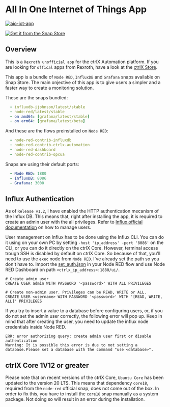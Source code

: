 # All In One Internet of Things App
[![aio-iot-app](https://snapcraft.io/aio-iot-app/badge.svg)](https://snapcraft.io/aio-iot-app)

[![Get it from the Snap Store](https://snapcraft.io/static/images/badges/en/snap-store-black.svg)](https://snapcraft.io/aio-iot-app)

## Overview
This is a `Rexroth unofficial app` for the ctrlX Automation platform. If you are looking for `offical` apps from Rexroth, have a look at the [ctrlX Store](https://developer.community.boschrexroth.com/t5/Store-and-How-to/bg-p/dcdev_community-dev-blog/label-name/rex_c_Store).

This app is a bundle of `Node RED`, `InfluxDB` and `Grafana` snaps available on Snap Store. The main onjective of this app is to give users a simpler and a faster way to create a monitoring solution.

These are the snaps bundled:
```yaml
  - influxdb-ijohnson/latest/stable
  - node-red/latest/stable
  - on amd64: [grafana/latest/stable]
  - on arm64: [grafana/latest/beta]
```

And these are the flows preinstalled on `Node RED`:
```yaml
  - node-red-contrib-influxdb
  - node-red-contrib-ctrlx-automation
  - node-red-dashboard 
  - node-red-contrib-opcua
```

Snaps are using their default ports:
```yaml
  - Node RED: 1880
  - InfluxDB: 8086
  - Grafana: 3000
```

## Influx Authentication
As of `Release v1.2`, I have enabled the HTTP authentication mecanism of the Influx DB. This means that, right after installing the app, it is required to create an admin user with the all privileges. Refer to [Influx official documentation](https://docs.influxdata.com/influxdb/v1.8/administration/authentication_and_authorization/#user-management-commands) on how to manage users.

User management on Influx has to be done using the Influx CLI. You can do it using on your own PC by setting `-host 'ip_address' -port '8086'` on the CLI, or you can do it directly on the ctrlX Core. However, terminal access trough SSH is disabled by default on ctrlX Core. So because of that, you'll need to use the `exec` node from `Node RED`. I've already set the path so you don't have to. Import the [set_auth.json](https://raw.githubusercontent.com/lg-lima1/aio-iot-app/master/set-auth.json) in your Node RED flow and use Node RED Dashboard on path `<ctrlx_ip_address>:1880/ui/`.

```
# Create admin user
CREATE USER admin WITH PASSWORD '<password>' WITH ALL PRIVILEGES

# Create non-admin user. Privileges can be READ, WRITE or ALL.
CREATE USER <username> WITH PASSWORD '<password>' WITH '[READ, WRITE, ALL]' PRIVILEGES
```

If you try to insert a value to a database before configuring users, or, if you do not set the admin user correctly, the following error will pop up. Keep in mind that after creating the user, you need to update the influx node credentials inside Node RED.
```
ERR: error authorizing query: create admin user first or disable authentication
Warning: It is possible this error is due to not setting a database.Please set a database with the command "use <database>".
```

## ctrlX Core 1V12 or greater
Please note that on recent versions of the ctrlX Core, `Ubuntu Core` has been updated to the version 20 LTS. This means that dependency `core18`, required from the `node-red` official snap, does not come out of the box. In order to fix this, you have to install the `core18` snap manually as a system package. Not doing so will result in an error during the installation.
